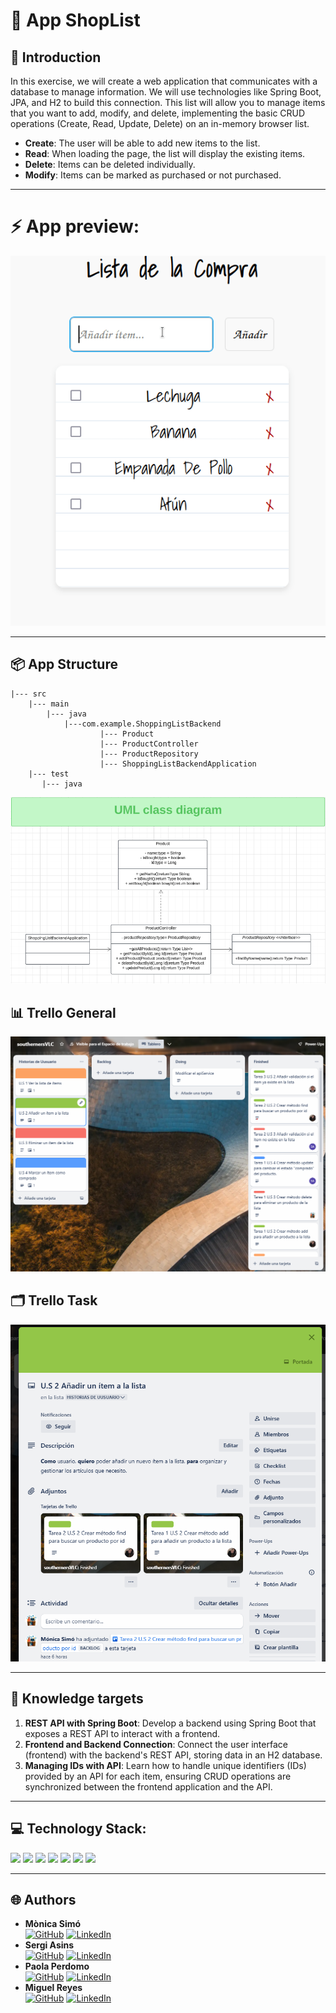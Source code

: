 # 🛒 **App ShopList**

## 📝 **Introduction**

In this exercise, we will create a web application that communicates with a database to manage information. We will use technologies like Spring Boot, JPA, and H2 to build this connection.
This list will allow you to manage items that you want to add, modify, and delete, implementing the basic CRUD operations (Create, Read, Update, Delete) on an in-memory browser list.

- **Create**: The user will be able to add new items to the list.
- **Read**: When loading the page, the list will display the existing items.
- **Delete**: Items can be deleted individually.
- **Modify**: Items can be marked as purchased or not purchased.

---

# ⚡ **App preview:**
![Lista de la Compra](src/docsReadme/Listgif.gif)

---
## 📦 **App Structure**
    |--- src
        |--- main
            |--- java
                |---com.example.ShoppingListBackend
                        |--- Product
                        |--- ProductController
                        |--- ProductRepository
                        |--- ShoppingListBackendApplication
        |--- test
           |--- java

![UML](src/docsReadme/UML.png)
## 📊 **Trello General**
![Trello](src/docsReadme/trello.png)

## 🗂️ **Trello Task**
![Trello](src/docsReadme/trelloTarea.png)

---

## 🎯 **Knowledge targets**

1. **REST API with Spring Boot**: Develop a backend using Spring Boot that exposes a REST API to interact with a frontend.
2. **Frontend and Backend Connection**: Connect the user interface (frontend) with the backend's REST API, storing data in an H2 database.
3. **Managing IDs with API**: Learn how to handle unique identifiers (IDs) provided by an API for each item, ensuring CRUD operations are synchronized between the frontend application and the API.

---

## 💻 Technology Stack:

<img src= "https://img.shields.io/badge/SpringBoot-6DB33F?style=flat-square&logo=Spring&logoColor=white"/>
<img src= "https://img.shields.io/badge/-Postman-FF6C37?style=flat&logo=postman&logoColor=white"/>
<img src= "https://img.shields.io/badge/Java-ED8B00?style=for-the-badge&logo=openjdk&logoColor=white"/>
<img src="https://img.shields.io/badge/Intellij%20Idea-000?logo=intellij-idea&amp;style=for-the-badge"/>
<img src= "https://img.shields.io/badge/github-%23121011.svg?&style=for-the-badge&logo=github&logoColor=white"/>
<img src= "https://shields.io/badge/simple__diarizer-Trello-blue?logo=Trello&style=flat"/>
<img src= "https://img.shields.io/badge/Lucid-282C33?logo=lucid&logoColor=fff&style=for-the-badge"/>

---

## 🌐 Authors

- **Mònica Simó**                      
  [<img src="https://img.shields.io/badge/github-%23121011.svg?&style=for-the-badge&logo=github&logoColor=white" alt="GitHub" />](https://github.com/monicasimoF5) 
  [<img src="https://img.shields.io/badge/LinkedIn-0077B5?style=for-the-badge&logo=linkedin&logoColor=white" alt="LinkedIn" />](https://www.linkedin.com/in/mónica-simó/)
- **Sergi Asins**                      
  [<img src="https://img.shields.io/badge/github-%23121011.svg?&style=for-the-badge&logo=github&logoColor=white" alt="GitHub" />](https://github.com/SergiAsins) 
  [<img src="https://img.shields.io/badge/LinkedIn-0077B5?style=for-the-badge&logo=linkedin&logoColor=white" alt="LinkedIn" />](https://www.linkedin.com/in/sergiasins)
- **Paola Perdomo**                      
  [<img src="https://img.shields.io/badge/github-%23121011.svg?&style=for-the-badge&logo=github&logoColor=white" alt="GitHub" />](https://github.com/Paola077) 
  [<img src="https://img.shields.io/badge/LinkedIn-0077B5?style=for-the-badge&logo=linkedin&logoColor=white" alt="LinkedIn" />](https://www.linkedin.com/in/paolaperdomo07/)
- **Miguel Reyes**                              
  [<img src="https://img.shields.io/badge/github-%23121011.svg?&style=for-the-badge&logo=github&logoColor=white" alt="GitHub" />](https://github.com/MIANREVA2024) 
  [<img src="https://img.shields.io/badge/LinkedIn-0077B5?style=for-the-badge&logo=linkedin&logoColor=white" alt="LinkedIn" />](https://www.linkedin.com/in/miguelreyesvasquez/)
